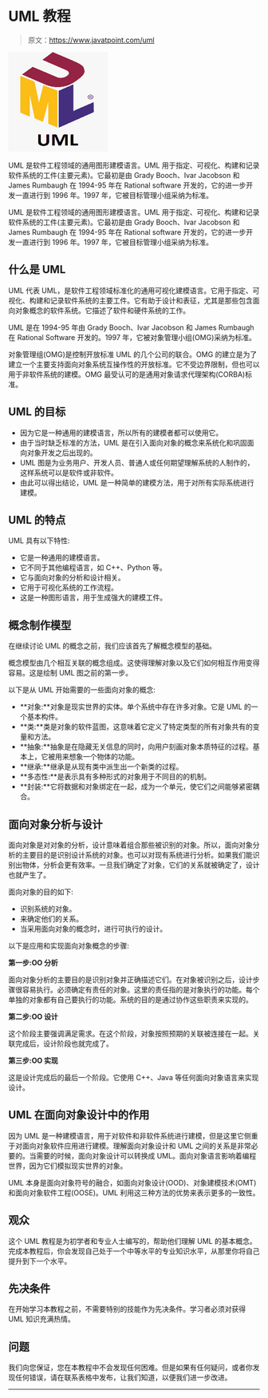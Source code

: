 # UML 教程

> 原文：<https://www.javatpoint.com/uml>

![UML Tutorial](img/e7ee8b4f6ccc3b490765c69eff53f843.png)

UML 是软件工程领域的通用图形建模语言。UML 用于指定、可视化、构建和记录软件系统的工件(主要元素)。它最初是由 Grady Booch、Ivar Jacobson 和 James Rumbaugh 在 1994-95 年在 Rational software 开发的，它的进一步开发一直进行到 1996 年。1997 年，它被目标管理小组采纳为标准。

UML 是软件工程领域的通用图形建模语言。UML 用于指定、可视化、构建和记录软件系统的工件(主要元素)。它最初是由 Grady Booch、Ivar Jacobson 和 James Rumbaugh 在 1994-95 年在 Rational software 开发的，它的进一步开发一直进行到 1996 年。1997 年，它被目标管理小组采纳为标准。

## 什么是 UML

UML 代表 UML，是软件工程领域标准化的通用可视化建模语言。它用于指定、可视化、构建和记录软件系统的主要工件。它有助于设计和表征，尤其是那些包含面向对象概念的软件系统。它描述了软件和硬件系统的工作。

UML 是在 1994-95 年由 Grady Booch、Ivar Jacobson 和 James Rumbaugh 在 Rational Software 开发的。1997 年，它被对象管理小组(OMG)采纳为标准。

对象管理组(OMG)是控制开放标准 UML 的几个公司的联合。OMG 的建立是为了建立一个主要支持面向对象系统互操作性的开放标准。它不受边界限制，但也可以用于非软件系统的建模。OMG 最受认可的是通用对象请求代理架构(CORBA)标准。

## UML 的目标

*   因为它是一种通用的建模语言，所以所有的建模者都可以使用它。
*   由于当时缺乏标准的方法，UML 是在引入面向对象的概念来系统化和巩固面向对象开发之后出现的。
*   UML 图是为业务用户、开发人员、普通人或任何期望理解系统的人制作的，这样系统可以是软件或非软件。
*   由此可以得出结论，UML 是一种简单的建模方法，用于对所有实际系统进行建模。

## UML 的特点

UML 具有以下特性:

*   它是一种通用的建模语言。
*   它不同于其他编程语言，如 C++、Python 等。
*   它与面向对象的分析和设计相关。
*   它用于可视化系统的工作流程。
*   这是一种图形语言，用于生成强大的建模工件。

## 概念制作模型

在继续讨论 UML 的概念之前，我们应该首先了解概念模型的基础。

概念模型由几个相互关联的概念组成。这使得理解对象以及它们如何相互作用变得容易。这是绘制 UML 图之前的第一步。

以下是从 UML 开始需要的一些面向对象的概念:

*   **对象:**对象是现实世界的实体。单个系统中存在许多对象。它是 UML 的一个基本构件。
*   **类:**类是对象的软件蓝图，这意味着它定义了特定类型的所有对象共有的变量和方法。
*   **抽象:**抽象是在隐藏无关信息的同时，向用户刻画对象本质特征的过程。基本上，它被用来想象一个物体的功能。
*   **继承:**继承是从现有类中派生出一个新类的过程。
*   **多态性:**是表示具有多种形式的对象用于不同目的的机制。
*   **封装:**它将数据和对象绑定在一起，成为一个单元，使它们之间能够紧密耦合。

## 面向对象分析与设计

面向对象是对对象的分析，设计意味着组合那些被识别的对象。所以，面向对象分析的主要目的是识别设计系统的对象。也可以对现有系统进行分析。如果我们能识别出物体，分析会更有效率。一旦我们确定了对象，它们的关系就被确定了，设计也就产生了。

面向对象的目的如下:

*   识别系统的对象。
*   来确定他们的关系。
*   当采用面向对象的概念时，进行可执行的设计。

以下是应用和实现面向对象概念的步骤:

**第一步:OO 分析**

面向对象分析的主要目的是识别对象并正确描述它们。在对象被识别之后，设计步骤很容易执行。必须确定有责任的对象。这里的责任指的是对象执行的功能。每个单独的对象都有自己要执行的功能。系统的目的是通过协作这些职责来实现的。

**第二步:OO 设计**

这个阶段主要强调满足需求。在这个阶段，对象按照预期的关联被连接在一起。关联完成后，设计阶段也就完成了。

**第三步:OO 实现**

这是设计完成后的最后一个阶段。它使用 C++、Java 等任何面向对象语言来实现设计。

## UML 在面向对象设计中的作用

因为 UML 是一种建模语言，用于对软件和非软件系统进行建模，但是这里它侧重于对面向对象软件应用进行建模。理解面向对象设计和 UML 之间的关系是非常必要的。当需要的时候，面向对象设计可以转换成 UML。面向对象语言影响着编程世界，因为它们模拟现实世界的对象。

UML 本身是面向对象符号的融合，如面向对象设计(OOD)、对象建模技术(OMT)和面向对象软件工程(OOSE)。UML 利用这三种方法的优势来表示更多的一致性。

## 观众

这个 UML 教程是为初学者和专业人士编写的，帮助他们理解 UML 的基本概念。完成本教程后，你会发现自己处于一个中等水平的专业知识水平，从那里你将自己提升到下一个水平。

## 先决条件

在开始学习本教程之前，不需要特别的技能作为先决条件。学习者必须对获得 UML 知识充满热情。

## 问题

我们向您保证，您在本教程中不会发现任何困难。但是如果有任何疑问，或者你发现任何错误，请在联系表格中发布，让我们知道，以便我们进一步改进。

* * *